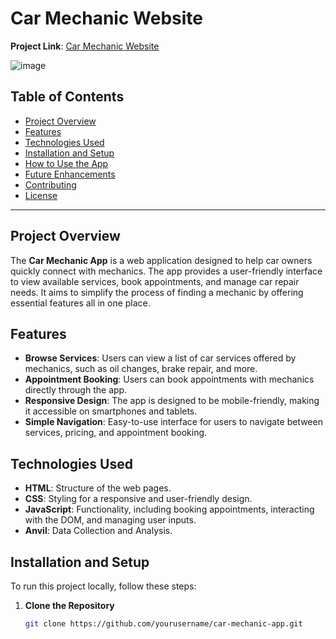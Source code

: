 # Car Mechanic Website

**Project Link**: [Car Mechanic Website](https://apna-mechanic.vercel.app/)

![image](https://github.com/user-attachments/assets/646e21b1-4f54-4d80-9d2a-92ebf8301d09)


## Table of Contents

- [Project Overview](#project-overview)
- [Features](#features)
- [Technologies Used](#technologies-used)
- [Installation and Setup](#installation-and-setup)
- [How to Use the App](#how-to-use-the-app)
- [Future Enhancements](#future-enhancements)
- [Contributing](#contributing)
- [License](#license)

---

## Project Overview

The **Car Mechanic App** is a web application designed to help car owners quickly connect with mechanics. The app provides a user-friendly interface to view available services, book appointments, and manage car repair needs. It aims to simplify the process of finding a mechanic by offering essential features all in one place.

## Features

- **Browse Services**: Users can view a list of car services offered by mechanics, such as oil changes, brake repair, and more.
- **Appointment Booking**: Users can book appointments with mechanics directly through the app.
- **Responsive Design**: The app is designed to be mobile-friendly, making it accessible on smartphones and tablets.
- **Simple Navigation**: Easy-to-use interface for users to navigate between services, pricing, and appointment booking.

## Technologies Used

- **HTML**: Structure of the web pages.
- **CSS**: Styling for a responsive and user-friendly design.
- **JavaScript**: Functionality, including booking appointments, interacting with the DOM, and managing user inputs.
- **Anvil**: Data Collection and Analysis.


## Installation and Setup

To run this project locally, follow these steps:

1. **Clone the Repository**
   ```bash
   git clone https://github.com/yourusername/car-mechanic-app.git
